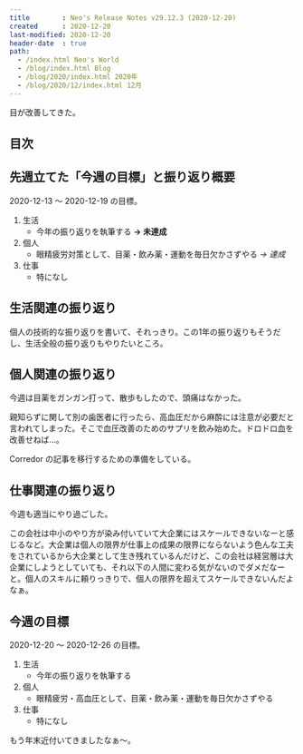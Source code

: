 ```yaml
---
title        : Neo's Release Notes v29.12.3 (2020-12-20)
created      : 2020-12-20
last-modified: 2020-12-20
header-date  : true
path:
  - /index.html Neo's World
  - /blog/index.html Blog
  - /blog/2020/index.html 2020年
  - /blog/2020/12/index.html 12月
---
```


目が改善してきた。

## 目次

## 先週立てた「今週の目標」と振り返り概要

2020-12-13 〜 2020-12-19 の目標。

1. 生活
    - 今年の振り返りを執筆する **→ 未達成**
2. 個人
    - 眼精疲労対策として、目薬・飲み薬・運動を毎日欠かさずやる _→ 達成_
3. 仕事
    - 特になし

## 生活関連の振り返り

個人の技術的な振り返りを書いて、それっきり。この1年の振り返りもそうだし、生活全般の振り返りもやりたいところ。

## 個人関連の振り返り

今週は目薬をガンガン打って、散歩もしたので、頭痛はなかった。

親知らずに関して別の歯医者に行ったら、高血圧だから麻酔には注意が必要だと言われてしまった。そこで血圧改善のためのサプリを飲み始めた。ドロドロ血を改善せねば…。

Corredor の記事を移行するための準備をしている。

## 仕事関連の振り返り

今週も適当にやり過ごした。

この会社は中小のやり方が染み付いていて大企業にはスケールできないなーと感じるなど。大企業は個人の限界が仕事上の成果の限界にならないよう色んな工夫をされているから大企業として生き残れているんだけど、この会社は経営層は大企業にしようとしていても、それ以下の人間に変わる気がないのでダメだなーと。個人のスキルに頼りっきりで、個人の限界を超えてスケールできないんだよなぁ。

## 今週の目標

2020-12-20 〜 2020-12-26 の目標。

1. 生活
    - 今年の振り返りを執筆する
2. 個人
    - 眼精疲労・高血圧として、目薬・飲み薬・運動を毎日欠かさずやる
3. 仕事
    - 特になし

もう年末近付いてきましたなぁ〜。
